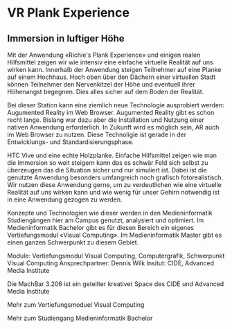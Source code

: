 # VR Plank Experience
## Immersion in luftiger Höhe

Mit der Anwendung «Richie's Plank Experience» und einigen realen Hilfsmittel zeigen wir wie intensiv eine einfache virtuelle Realität auf uns wirken kann. Innerhalb der Anwendung steigen Teilnehmer auf eine Planke auf einem Hochhaus. Hoch oben über den Dächern einer virtuellen Stadt können Teilnehmer den Nervenkitzel der Höhe und eventuell ihrer Höhenangst begegnen. Dies alles sicher auf dem Boden der Realität.

Bei dieser Station kann eine ziemlich neue Technologie ausprobiert werden: Augumented Reality im Web Browser. Augumented Reality gibt es schon recht lange. Bislang war dazu aber die Installation und Nutzung einer nativen Anwendung erforderlich. In Zukunft wird es möglich sein, AR auch im Web Browser zu nutzen. Diese Technoligie ist gerade in der Entwicklungs- und Standardisierungsphase.

HTC Vive und eine echte Holzplanke. Einfache Hilfsmittel zeigen wie man die Immersion so weit steigern kann das es schwär Feld sich selbst zu überzeugen das die Situation sicher und nur simuliert ist. Dabei ist die genutzte Anwendung besonders umfangreich noch grafisch fotorealistisch. Wir nutzen diese Anwendung gerne, um zu verdeutlichen wie eine virtuelle Realität auf uns wirken kann und wie wenig für unser Gehirn notwendig ist in eine Anwendung gezogen zu werden.

Konzepte und Technologien wie dieser werden in den Medieninformatik Studiengängen hier am Campus genutzt, analysiert und optimiert. Im Medieninformatik Bachelor gibt es für diesen Bereich ein eigenes Vertiefungsmodul «Visual Computing». Im Medieninformatik Master gibt es einen ganzen Schwerpunkt zu diesem Gebiet.

Module: Vertiefungsmodul Visual Computing, Computergrafik, Schwerpunkt Visual Computing
Ansprechpartner: Dennis Wilk
Insitut: CIDE, Advanced Media Institute

Die MachBar 3.206 ist ein geteilter kreativer Space des CIDE und Advanced Media Institute

Mehr zum Vertiefungsmoduel Visual Computing

Mehr zum Studiengang Medieninformatik Bachelor
